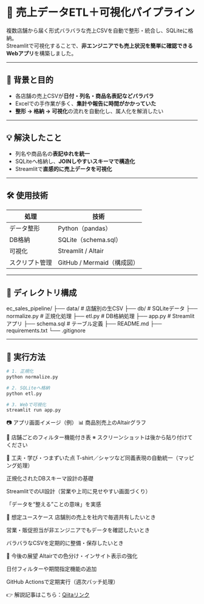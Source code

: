# 🧾 売上データETL＋可視化パイプライン

複数店舗から届く形式バラバラな売上CSVを自動で整形・統合し、SQLiteに格納。  
Streamlitで可視化することで、**非エンジニアでも売上状況を簡単に確認できるWebアプリ**を構築しました。

---

## 📌 背景と目的

- 各店舗の売上CSVが**日付・列名・商品名表記などバラバラ**
- Excelでの手作業が多く、**集計や報告に時間がかかっていた**
- **整形 → 格納 → 可視化**の流れを自動化し、属人化を解消したい

---

## 💡 解決したこと

- 列名や商品名の**表記ゆれを統一**
- SQLiteへ格納し、**JOINしやすいスキーマで構造化**
- Streamlitで**直感的に売上データを可視化**

---

## 🛠 使用技術

| 処理 | 技術 |
|------|------|
| データ整形 | Python（pandas） |
| DB格納 | SQLite（schema.sql） |
| 可視化 | Streamlit / Altair |
| スクリプト管理 | GitHub / Mermaid（構成図） |

---

## 📁 ディレクトリ構成

ec_sales_pipeline/
├── data/ # 店舗別の生CSV
├── db/ # SQLiteデータ
├── normalize.py # 正規化処理
├── etl.py # DB格納処理
├── app.py # Streamlitアプリ
├── schema.sql # テーブル定義
├── README.md
├── requirements.txt
└── .gitignore


---

## 🚀 実行方法

```bash
# 1. 正規化
python normalize.py

# 2. SQLiteへ格納
python etl.py

# 3. Webで可視化
streamlit run app.py
```

📷 アプリ画面イメージ（例）
📊 商品別売上のAltairグラフ

📍 店舗ごとのフィルター機能付き表
※ スクリーンショットは後から貼り付けてください

🧠 工夫・学び・つまずいた点
T-shirt／シャツなど同義表現の自動統一（マッピング処理）

正規化されたDBスキーマ設計の基礎

StreamlitでのUI設計（営業や上司に見せやすい画面づくり）

「データを“整える”ことの意味」を実感

💼 想定ユースケース
店舗別の売上を社内で毎週共有したいとき

営業・販促担当が非エンジニアでもデータを確認したいとき

バラバラなCSVを定期的に整備・保存したいとき

🔮 今後の展望
Altairでの色分け・インサイト表示の強化

日付フィルターや期間指定機能の追加

GitHub Actionsで定期実行（週次バッチ処理）

👉 解説記事はこちら：[Qiitaリンク](https://qiita.com/flopsy_tech/items/def6a3f746bfd440c3f6)

